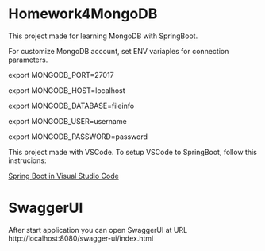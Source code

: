 # Homework4MongoDB

This project made for learning MongoDB with SpringBoot.

For customize MongoDB account, set ENV variaples for connection parameters.

export MONGODB_PORT=27017

export MONGODB_HOST=localhost

export MONGODB_DATABASE=fileinfo

export MONGODB_USER=username

export MONGODB_PASSWORD=password


This project made with VSCode.
To setup VSCode to SpringBoot, follow this instrucions:

[Spring Boot in Visual Studio Code](https://code.visualstudio.com/docs/java/java-spring-boot)

# SwaggerUI

After start application you can open SwaggerUI at URL http://localhost:8080/swagger-ui/index.html
